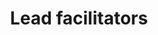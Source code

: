 ---
widget: people
headless: true  # This file represents a page section.
title: Lead facilitators
subtitle: 

content:
  user_groups:
    - "Lead facilitators"

design:
  # Show user's social networking links? (true/false)
  show_social: false
  # Show user's interests? (true/false)
  show_interests: false
  # Show user's role?
  show_role: true
  # Show user's organizations/affiliations?
  show_organizations: true


---